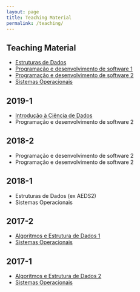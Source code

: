 ```yaml
---
layout: page
title: Teaching Material
permalink: /teaching/
---
```


## Teaching Material

  * [Estruturas de Dados](https://github.com/flaviovdf/estruturas-de-dados)
  * [Programação e desenvolvimento de software 1](https://github.com/flaviovdf/programacao)
  * [Programação e desenvolvimento de software 2](https://github.com/flaviovdf/programacao-2)
  * [Sistemas Operacionais](https://github.com/flaviovdf/sistemas-operacionais)

## 2019-1
  * [Introdução à Ciência de Dados](https://docs.google.com/document/d/1c1znwwjJHvUd0kIlL-m7mKooeBCb5Gx_0DmyKeqpM0k/edit?usp=sharing)
  * Programação e desenvolvimento de software 2

## 2018-2
  * Programação e desenvolvimento de software 2
  * Programação e desenvolvimento de software 2

## 2018-1
  * Estruturas de Dados (ex AEDS2)
  * Sistemas Operacionais
  
## 2017-2
  * [Algoritmos e Estrutura de Dados 1](https://flaviovdf.github.io/AEDS1-2017-2)
  * [Sistemas Operacionais](https://flaviovdf.github.io/SO-2017-2)

## 2017-1
  * [Algoritmos e Estrutura de Dados 2](https://flaviovdf.github.io/AEDS2-2017-1)
  * [Sistemas Operacionais](https://flaviovdf.github.io/SO-2017-1)
